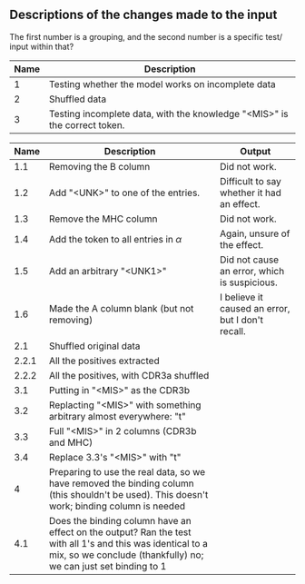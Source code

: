 ## Descriptions of the changes made to the input

The first number is a grouping, and the second number is a specific test/ input within that?

Name | Description
-- | -- 
1 | Testing whether the model works on incomplete data
2 | Shuffled data
3 | Testing incomplete data, with the knowledge "\<MIS\>" is the correct token.



Name | Description | Output
-- | -- | --
1.1 | Removing the B column | Did not work.
1.2 | Add "\<UNK\>" to one of the entries. | Difficult to say whether it had an effect.
1.3 | Remove the MHC column | Did not work.
1.4 | Add the token to all entries in $\alpha$ | Again, unsure of the effect.
1.5 | Add an arbitrary "\<UNK1\>" | Did not cause an error, which is suspicious.
1.6 | Made the A column blank (but not removing) | I believe it caused an error, but I don't recall.
2.1 | Shuffled original data
2.2.1 | All the positives extracted
2.2.2 | All the positives, with CDR3a shuffled
3.1 | Putting in "\<MIS\>" as the CDR3b
3.2 | Replacting "\<MIS\>" with something arbitrary almost everywhere: "t"
3.3 | Full "\<MIS\>" in 2 columns (CDR3b and MHC)
3.4 | Replace 3.3's "\<MIS\>" with "t"
4 | Preparing to use the real data, so we have removed the binding column (this shouldn't be used). This doesn't work; binding column is needed
4.1 | Does the binding column have an effect on the output? Ran the test with all 1's and this was identical to a mix, so we conclude (thankfully) no; we can just set binding to 1
